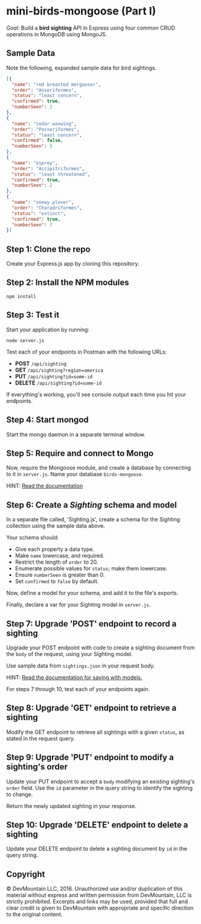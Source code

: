 # mini-birds-mongoose (Part I)
 
_Goal_: Build a **bird sighting** API in Express using four common CRUD operations in MongoDB using MongoJS.

## Sample Data

Note the following, expanded sample data for bird sightings.

```json
[{
  "name": "red breasted merganser",
  "order": "Anseriformes",
  "status": "least concern",
  "confirmed": true,
  "numberSeen": 2
},
{
  "name": "cedar waxwing",
  "order": "Passeriformes",
  "status": "least concern",
  "confirmed": false,
  "numberSeen": 5
},
{
  "name": "osprey",
  "order": "Accipitriformes",
  "status": "least threatened",
  "confirmed": true,
  "numberSeen": 2
},
{
  "name": "snowy plover",
  "order": "Charadriformes",
  "status": "extinct",
  "confirmed": true,
  "numberSeen": 7
}]
```

## Step 1: Clone the repo

Create your Express.js app by cloning this repository.
 
## Step 2: Install the NPM modules

```
npm install
```

## Step 3: Test it

Start your application by running:

```
node server.js
```

Test each of your endpoints in Postman with the following URLs:

* **POST** `/api/sighting`
* **GET** `/api/sighting?region=america`
* **PUT** `/api/sighting?id=some-id`
* **DELETE** `/api/sighting?id=some-id`

If everything's working, you'll see console output each time you hit your endpoints.

## Step 4: Start mongod

Start the mongo daemon in a separate terminal window.
 
## Step 5: Require and connect to Mongo
  
Now, require the Mongoose module, and create a database by connecting to it in `server.js`. Name your database `birds-mongoose`.

HINT: [Read the documentation](http://mongoosejs.com/docs/index.html)

## Step 6: Create a _Sighting_ schema and model

In a separate file called, 'Sighting.js', create a schema for the Sighting collection using the sample data above.

Your schema should:

* Give each property a data type.
* Make `name` lowercase, and required.
* Restrict the length of `order` to 20.
* Enumerate possible values for `status`; make them lowercase.
* Ensure `numberSeen` is greater than 0.
* Set `confirmed` to `false` by default.

Now, define a model for your schema, and add it to the file's exports.

Finally, declare a var for your Sighting model in `server.js`.
 
## Step 7: Upgrade 'POST' endpoint to record a sighting

Upgrade your POST endpoint with code to create a sighting document from the `body` of the request, using your Sighting model.

Use sample data from `sightings.json` in your request body.

HINT: [Read the documentation for saving with models.](http://mongoosejs.com/docs/models.html)

For steps 7 through 10, test each of your endpoints again.
 
## Step 8: Upgrade 'GET' endpoint to retrieve a sighting

Modify the GET endpoint to retrieve all sightings with a given `status`, as stated in the request query.

## Step 9: Upgrade 'PUT' endpoint to modify a sighting's order

Update your PUT endpoint to accept a `body` modifying an existing sighting's `order` field. Use the `id` parameter in the query string to identify the sighting to change.

Return the newly updated sighting in your response.

## Step 10: Upgrade 'DELETE' endpoint to delete a sighting

Update your DELETE endpoint to delete a sighting document by `id` in the query string.


## Copyright

© DevMountain LLC, 2016. Unauthorized use and/or duplication of this material without express and written permission from DevMountain, LLC is strictly prohibited. Excerpts and links may be used, provided that full and clear credit is given to DevMountain with appropriate and specific direction to the original content.